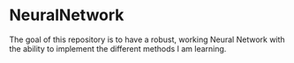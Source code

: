# NeuralNetwork
The goal of this repository is to have a robust, working Neural Network with the ability to implement the different methods I am learning.
